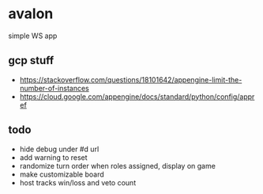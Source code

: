 # avalon
simple WS app

## gcp stuff

- https://stackoverflow.com/questions/18101642/appengine-limit-the-number-of-instances
- https://cloud.google.com/appengine/docs/standard/python/config/appref

## todo

- hide debug under #d url
- add warning to reset
- randomize turn order when roles assigned, display on game
- make customizable board
- host tracks win/loss and veto count
